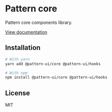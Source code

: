 # Pattern core

Pattern core components library.

[View documentation](https://pattern-ui.design/)

## Installation

```sh
# With yarn
yarn add @pattern-ui/core @pattern-ui/hooks

# With npm
npm install @pattern-ui/core @pattern-ui/hooks
```

## License

MIT
